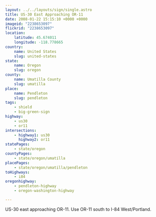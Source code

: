 ```yaml
---
layout: ../../layouts/sign/single.astro
title: US-30 East Approaching OR-11
date: 2008-01-22 15:15:10 +0000 +0000
imageid: "2238653097"
flickrid: "2238653097"
location:
    latitude: 45.674011
    longitude: -118.778665
country:
    name: United States
    slug: united-states
state:
    name: Oregon
    slug: oregon
county:
    name: Umatilla County
    slug: umatilla
place:
    name: Pendleton
    slug: pendleton
tags:
    - shield
    - big-green-sign
highway:
    - us30
    - or11
intersections:
    - highway1: us30
      highway2: or11
statePages:
    - state/oregon
countyPages:
    - state/oregon/umatilla
placePages:
    - state/oregon/umatilla/pendleton
toHighways:
    - i84
oregonhighway:
    - pendleton-highway
    - oregon-washington-highway

---
```

US-30 east approaching OR-11.  Use OR-11 south to I-84 West/Portland.